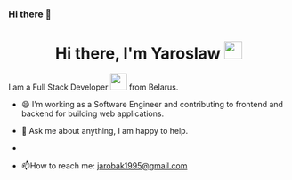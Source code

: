 ### Hi there 👋

<!--
**YaroslawBakej/YaroslawBakej** is a ✨ _special_ ✨ repository because its `README.md` (this file) appears on your GitHub profile.

Here are some ideas to get you started:

- 🔭 I’m currently working on ...
- 🌱 I’m currently learning ...
- 👯 I’m looking to collaborate on ...
- 🤔 I’m looking for help with ...
- 💬 Ask me about ...
- 📫 How to reach me: ...
- 😄 Pronouns: ...
- ⚡ Fun fact: ...
-->
<h1 align="center">Hi there, I'm Yaroslaw <img
src="https://github.com/blackcater/blackcater/raw/main/images/Hi.gif" height="32"/></h1>

I am a Full Stack Developer <img
src="https://media.giphy.com/media/WUlplcMpOCEmTGBtBW/giphy.gif" width="30"> from Belarus.

- 😄 I’m working as a Software Engineer and contributing to frontend and backend for building web
applications.

- 💬 Ask me about anything, I am happy to help.
- 
- :mailbox:How to reach me: jarobak1995@gmail.com
